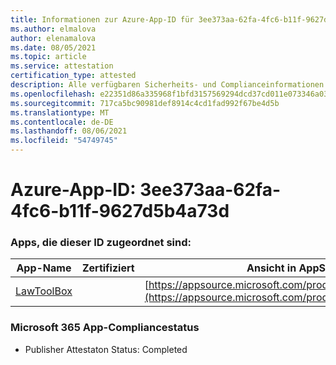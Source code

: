 ```yaml
---
title: Informationen zur Azure-App-ID für 3ee373aa-62fa-4fc6-b11f-9627d5b4a73d
ms.author: elmalova
author: elenamalova
ms.date: 08/05/2021
ms.topic: article
ms.service: attestation
certification_type: attested
description: Alle verfügbaren Sicherheits- und Complianceinformationen für 3ee373aa-62fa-4fc6-b11f-9627d5b4a73d.
ms.openlocfilehash: e22351d86a335968f1bfd3157569294dcd37cd011e073346a031f2e8bb09e0b4
ms.sourcegitcommit: 717ca5bc90981def8914c4cd1fad992f67be4d5b
ms.translationtype: MT
ms.contentlocale: de-DE
ms.lasthandoff: 08/06/2021
ms.locfileid: "54749745"
---
```

# <a name="azure-app-id-3ee373aa-62fa-4fc6-b11f-9627d5b4a73d"></a>Azure-App-ID: 3ee373aa-62fa-4fc6-b11f-9627d5b4a73d


### <a name="apps-associated-with-this-id"></a>Apps, die dieser ID zugeordnet sind:
| **App-Name** | **Zertifiziert** | **Ansicht in AppSource** |
|--------------|---------------|-----------------------|
| [LawToolBox](https://docs.microsoft.com/microsoft-365-app-certification/forward/WA104381656) |  | [https://appsource.microsoft.com/product/office/WA104381656](https://appsource.microsoft.com/product/office/WA104381656) |

### <a name="microsoft-365-app-compliance-status"></a>Microsoft 365 App-Compliancestatus
- Publisher Attestaton Status: Completed
